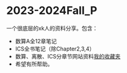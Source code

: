 # 2023-2024Fall_P
一个很底层的xk人的资料分享。包含：
- 数算A全12章笔记
- ICS全书笔记（除Chapter2,3,4）
- 数算、离散、ICS分章节网站资料[我的收藏夹](https://cryingnow.github.io/2023-2024Fall_P/Internet_Resource.html)
- 希望有所帮助。
